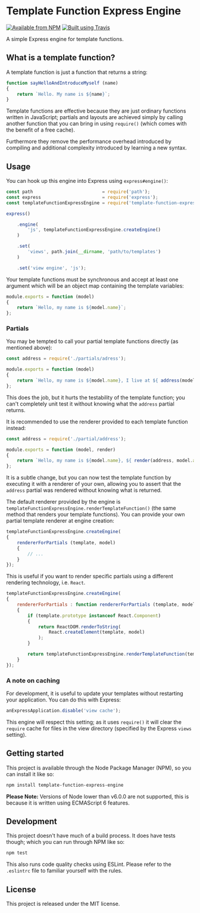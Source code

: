 # Template Function Express Engine

[![Available from NPM](https://img.shields.io/npm/v/template-function-express-engine.svg?maxAge=900)](https://www.npmjs.com/package/template-function-express-engine)
[![Built using Travis](https://img.shields.io/travis/lsphillips/TemplateFunctionExpressEngine/master.svg?maxAge=900)](https://travis-ci.org/lsphillips/TemplateFunctionExpressEngine)

A simple Express engine for template functions.

## What is a template function?

A template function is just a function that returns a string:

``` js
function sayHelloAndIntroduceMyself (name)
{
	return `Hello. My name is ${name}`;
}
```

Template functions are effective because they are just ordinary functions written in JavaScript; partials and layouts are achieved simply by calling another function that you can bring in using `require()` (which comes with the benefit of a free cache).

Furthermore they remove the performance overhead introduced by compiling and additional complexity introduced by learning a new syntax.

## Usage

You can hook up this engine into Express using `express#engine()`:

``` js
const path                          = require('path');
const express                       = require('express');
const templateFunctionExpressEngine = require('template-function-express-engine');

express()

	.engine(
		'js', templateFunctionExpressEngine.createEngine()
	)

	.set(
		'views', path.join(__dirname, 'path/to/templates')
	)

	.set('view engine', 'js');
```

Your template functions must be synchronous and accept at least one argument which will be an object map containing the template variables:

``` js
module.exports = function (model)
{
	return `Hello, my name is ${model.name}`;
};
```

### Partials

You may be tempted to call your partial template functions directly (as mentioned above):

``` js
const address = require('./partials/adress');

module.exports = function (model)
{
	return `Hello, my name is ${model.name}, I live at ${ address(model.address) }`;
};
```

This does the job, but it hurts the testability of the template function; you can't completely unit test it without knowing what the `address` partial returns.

It is recommended to use the renderer provided to each template function instead:

``` js
const address = require('./partial/address');

module.exports = function (model, render)
{
	return `Hello, my name is ${model.name}, ${ render(address, model.address) }`;
};
```

It is a subtle change, but you can now test the template function by executing it with a renderer of your own, allowing you to assert that the `address` partial was rendered without knowing what is returned.

The default renderer provided by the engine is `templateFunctionExpressEngine.renderTemplateFunction()` (the same method that renders your template functions). You can provide your own partial template renderer at engine creation:

``` js
templateFunctionExpressEngine.createEngine(
{
	rendererForPartials (template, model)
	{
		// ...
	}
});
```

This is useful if you want to render specific partials using a different rendering technology, i.e. `React`.

``` js
templateFunctionExpressEngine.createEngine(
{
	rendererForPartials : function rendererForPartials (template, model)
	{
		if (template.prototype instanceof React.Component)
		{
			return ReactDOM.renderToString(
				React.createElement(template, model)
			);
		}

		return templateFunctionExpressEngine.renderTemplateFunction(template, model, rendererForPartials);
	}
});
```

### A note on caching

For development, it is useful to update your templates without restarting your application. You can do this with Express:

``` js
anExpressApplication.disable('view cache');
```

This engine will respect this setting; as it uses `require()` it will clear the `require` cache for files in the view directory (specified by the Express `views` setting).

## Getting started

This project is available through the Node Package Manager (NPM), so you can install it like so:

``` sh
npm install template-function-express-engine
```

**Please Note:** Versions of Node lower than v6.0.0 are not supported, this is because it is written using ECMAScript 6 features.

## Development

This project doesn't have much of a build process. It does have tests though; which you can run through NPM like so:

``` sh
npm test
```

This also runs code quality checks using ESLint. Please refer to the `.eslintrc` file to familiar yourself with the rules.

## License

This project is released under the MIT license.
